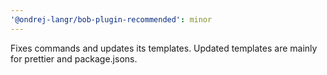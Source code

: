 ```yaml
---
'@ondrej-langr/bob-plugin-recommended': minor
---
```


Fixes commands and updates its templates. Updated templates are mainly for prettier and package.jsons.
